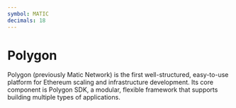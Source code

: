 ```yaml
---
symbol: MATIC
decimals: 18
---
```


# Polygon

Polygon (previously Matic Network) is the first well-structured, easy-to-use platform for Ethereum scaling and
infrastructure development. Its core component is Polygon SDK, a modular, flexible framework that supports building
multiple types of applications.
